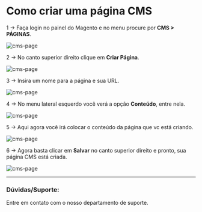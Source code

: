# Como criar uma página CMS

1 -> Faça login no painel do Magento e no menu procure por  **CMS > PÁGINAS**.

![cms-page](https://github.com/Oficina-do-Dev/Tutoriais/blob/main/Magento_1/18%20-%20Como%20criar%20uma%20página%20CMS/images/image1.png)

2 -> No canto superior direito clique em **Criar Página**.

![cms-page](https://github.com/Oficina-do-Dev/Tutoriais/blob/main/Magento_1/18%20-%20Como%20criar%20uma%20página%20CMS/images/image2.png)

3 -> Insira um nome para a página e sua URL. 

![cms-page](https://github.com/Oficina-do-Dev/Tutoriais/blob/main/Magento_1/18%20-%20Como%20criar%20uma%20página%20CMS/images/image3.png)

4 -> No menu lateral esquerdo você verá a opção **Conteúdo**, entre nela.

![cms-page](https://github.com/Oficina-do-Dev/Tutoriais/blob/main/Magento_1/18%20-%20Como%20criar%20uma%20página%20CMS/images/image4.png)

5 -> Aqui agora você irá colocar o conteúdo da página que vc está criando.

![cms-page](https://github.com/Oficina-do-Dev/Tutoriais/blob/main/Magento_1/18%20-%20Como%20criar%20uma%20página%20CMS/images/image5.png)

6 -> Agora basta clicar em **Salvar** no canto superior direito e pronto, sua página CMS está criada.

![cms-page](https://github.com/Oficina-do-Dev/Tutoriais/blob/main/Magento_1/18%20-%20Como%20criar%20uma%20página%20CMS/images/image6.png)

<hr>

### Dúvidas/Suporte:
Entre em contato com o nosso departamento de suporte.